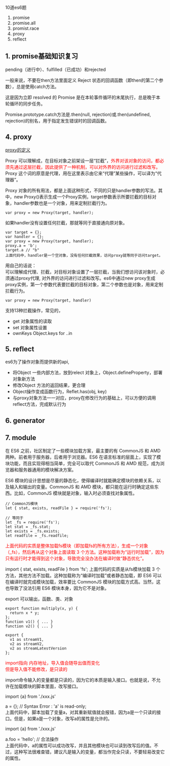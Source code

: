 10道es6题

1. promise
2. promise.all
3. promist.race
4. proxy
5. reflect






## 1. promise基础知识复习

pending（进行中）、fulfilled（已成功）和rejected

一般来说，不要在then方法里面定义 Reject 状态的回调函数（即then的第二个参数），总是使用catch方法。

这是因为立即 resolved 的 Promise 是在本轮事件循环的末尾执行，总是晚于本轮循环的同步任务。



Promise.prototype.catch方法是.then(null, rejection)或.then(undefined, rejection)的别名，用于指定发生错误时的回调函数。







## 4. proxy


[proxy的定义](http://es6.ruanyifeng.com/#docs/proxy)



Proxy 可以理解成，在目标对象之前架设一层“拦截”，<font color="red">外界对该对象的访问，都必须先通过这层拦截，因此提供了一种机制，可以对外界的访问进行过滤和改写。</font>Proxy 这个词的原意是代理，用在这里表示由它来“代理”某些操作，可以译为“代理器”。


Proxy 对象的所有用法，都是上面这种形式，不同的只是handler参数的写法。其中，new Proxy()表示生成一个Proxy实例，target参数表示所要拦截的目标对象，handler参数也是一个对象，用来定制拦截行为。

```
var proxy = new Proxy(target, handler);
```


如果handler没有设置任何拦截，那就等同于直接通向原对象。

```
var target = {};
var handler = {};
var proxy = new Proxy(target, handler);
proxy.a = 'b';
target.a // "b"
上面代码中，handler是一个空对象，没有任何拦截效果，访问proxy就等同于访问target。
```

用自己的话说：  
	可以理解成代理、拦截，对目标对象设置了一层拦截，当我们想访问该对象时，必须通过proxy代理, 对外界的访问进行过滤和改写。es6中通过new proxy生成proxy实例，第一个参数代表要拦截的目标对象，第二个参数也是对象，用来定制拦截行为。
	
	var proxy = new Proxy(target, handler)

支持13种拦截操作，常见的，

+ get 对象属性的读取
+ set 对象属性设置
+ ownKeys  Object.keys  for ..in




## 5. reflect


es6为了操作对象而提供新的api, 

+ 将Object 一些内部方法，放到relect 对象上，Object.defineProperty，部署对象新方法
+ 修改Object 方法的返回结果，更合理
+ Object操作变成函数行为，Reflet.has(obj, key)
+ 与proxy对象方法一一对应，proxy在修改行为的基础上，可以方便的调用reflect方法，完成默认行为




## 6. generator

## 7. module

在 ES6 之前，社区制定了一些模块加载方案，最主要的有 CommonJS 和 AMD 两种。前者用于服务器，后者用于浏览器。ES6 在语言标准的层面上，实现了模块功能，而且实现得相当简单，完全可以取代 CommonJS 和 AMD 规范，成为浏览器和服务器通用的模块解决方案。

ES6 模块的设计思想是尽量的静态化，使得编译时就能确定模块的依赖关系，以及输入和输出的变量。CommonJS 和 AMD 模块，都只能在运行时确定这些东西。比如，CommonJS 模块就是对象，输入时必须查找对象属性。

```
// CommonJS模块
let { stat, exists, readFile } = require('fs');

// 等同于
let _fs = require('fs');
let stat = _fs.stat;
let exists = _fs.exists;
let readfile = _fs.readfile;
```

<font color="red">上面代码的实质是整体加载fs模块（即加载fs的所有方法），生成一个对象（_fs），然后再从这个对象上面读取 3 个方法。这种加载称为“运行时加载”，因为只有运行时才能得到这个对象，导致完全没办法在编译时做“静态优化”。</font>


import { stat, exists, readFile } from 'fs';
上面代码的实质是从fs模块加载 3 个方法，其他方法不加载。这种加载称为“编译时加载”或者静态加载，即 ES6 可以在编译时就完成模块加载，效率要比 CommonJS 模块的加载方式高。当然，这也导致了没法引用 ES6 模块本身，因为它不是对象。


export 可以输出，函数、类、对象

```
export function multiply(x, y) {
  return x * y;
};
function v1() { ... }
function v2() { ... }

export {
  v1 as streamV1,
  v2 as streamV2,
  v2 as streamLatestVersion
};
```


<font color="red">import指向 内存地址，导入值会随导出值而变化  
但是导入值不能修改，是只读的</font>


import命令输入的变量都是只读的，因为它的本质是输入接口。也就是说，不允许在加载模块的脚本里面，改写接口。

import {a} from './xxx.js'

a = {}; // Syntax Error : 'a' is read-only;  
上面代码中，脚本加载了变量a，对其重新赋值就会报错，因为a是一个只读的接口。但是，如果a是一个对象，改写a的属性是允许的。

import {a} from './xxx.js'

a.foo = 'hello'; // 合法操作   
上面代码中，a的属性可以成功改写，并且其他模块也可以读到改写后的值。不过，这种写法很难查错，建议凡是输入的变量，都当作完全只读，不要轻易改变它的属性。